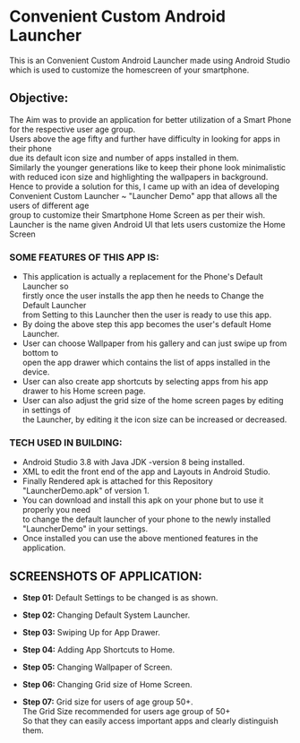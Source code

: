 # Convenient Custom Android Launcher
This is an Convenient Custom Android Launcher made using Android Studio which is used to customize the homescreen of your smartphone.

## Objective: 
The Aim was to provide an application for better utilization of a Smart Phone for the respective user age group.\
Users above the age fifty and further have difficulty in looking for apps in their phone\
due its default icon size and number of apps installed in them.\
Similarly the younger generations like to keep their phone look minimalistic\
with reduced icon size and highlighting the wallpapers in background.\
Hence to provide a solution for this, I came up with an idea of developing\
Convenient Custom Launcher ~ "Launcher Demo" app that allows all the users of different age\
group to customize their Smartphone Home Screen as per their wish.\
Launcher is the name given Android UI that lets users customize the Home Screen

### SOME FEATURES OF THIS APP IS:

* This application is actually a replacement for the Phone's Default Launcher so\
firstly once the user installs the app then he needs to Change the Default Launcher\
from Setting to this Launcher then the user is ready to use this app.
* By doing the above step this app becomes the user's default Home Launcher.
* User can choose Wallpaper from his gallery and can just swipe up from bottom to\
open the app drawer which contains the list of apps installed in the device.
* User can also create app shortcuts by selecting apps from his app drawer to his Home screen page.
* User can also adjust the grid size of the home screen pages by editing in settings of\
the Launcher, by editing it the icon size can be increased or decreased.

### TECH USED IN BUILDING:

* Android Studio 3.8 with Java JDK -version 8 being installed.
* XML to edit the front end of the app and Layouts in Android Studio.
* Finally Rendered apk is attached for this Repository "LauncherDemo.apk" of version 1.
* You can download and install this apk on your phone but to use it properly you need\
to change the default launcher of your phone to the newly installed "LauncherDemo" in your settings.
* Once installed you can use the above mentioned features in the application.

## SCREENSHOTS OF APPLICATION: 

* **Step 01:** Default Settings to be changed is as shown.

* **Step 02:** Changing Default System Launcher.

* **Step 03:** Swiping Up for App Drawer.

* **Step 04:** Adding App Shortcuts to Home.

* **Step 05:** Changing Wallpaper of Screen.

* **Step 06:** Changing Grid size of Home Screen.

* **Step 07:** Grid size for users of age group 50+.\
The Grid Size recommended for users age group of 50+\
So that they can easily access important apps and clearly distinguish them.
